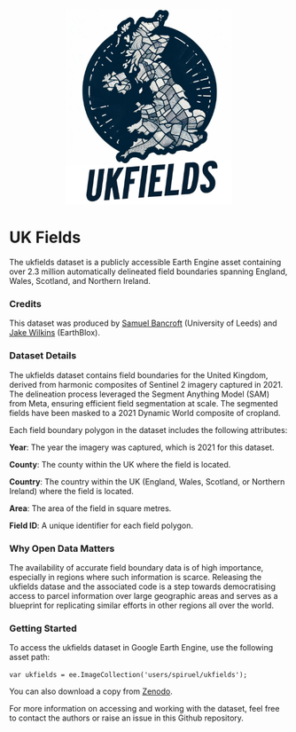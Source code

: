 <p align="center">
  <img src="ukfields.jpeg" alt="ukfieldslogo" width="300"/>
</p>

# UK Fields

The ukfields dataset is a publicly accessible Earth Engine asset containing over 2.3 million automatically delineated field boundaries spanning England, Wales, Scotland, and Northern Ireland. 

### Credits
This dataset was produced by [Samuel Bancroft](https://github.com/Spiruel) (University of Leeds) and [Jake Wilkins](https://github.com/jakenotjay) (EarthBlox).

### Dataset Details
The ukfields dataset contains field boundaries for the United Kingdom, derived from harmonic composites of Sentinel 2 imagery captured in 2021. The delineation process leveraged the Segment Anything Model (SAM) from Meta, ensuring efficient field segmentation at scale. The segmented fields have been masked to a 2021 Dynamic World composite of cropland.

Each field boundary polygon in the dataset includes the following attributes:

**Year**: The year the imagery was captured, which is 2021 for this dataset.

**County**: The county within the UK where the field is located.

**Country**: The country within the UK (England, Wales, Scotland, or Northern Ireland) where the field is located.

**Area**: The area of the field in square metres.

**Field ID**: A unique identifier for each field polygon.

### Why Open Data Matters
The availability of accurate field boundary data is of high importance, especially in regions where such information is scarce. Releasing the ukfields datase and the associated code is a step towards democratising access to parcel information over large geographic areas and serves as a blueprint for replicating similar efforts in other regions all over the world.

### Getting Started
To access the ukfields dataset in Google Earth Engine, use the following asset path:

`var ukfields = ee.ImageCollection('users/spiruel/ukfields');`

You can also download a copy from [Zenodo](https://gws-access.jasmin.ac.uk/public/sensecdt/eesjb/ukfields.gpkg).

For more information on accessing and working with the dataset, feel free to contact the authors or raise an issue in this Github repository.

